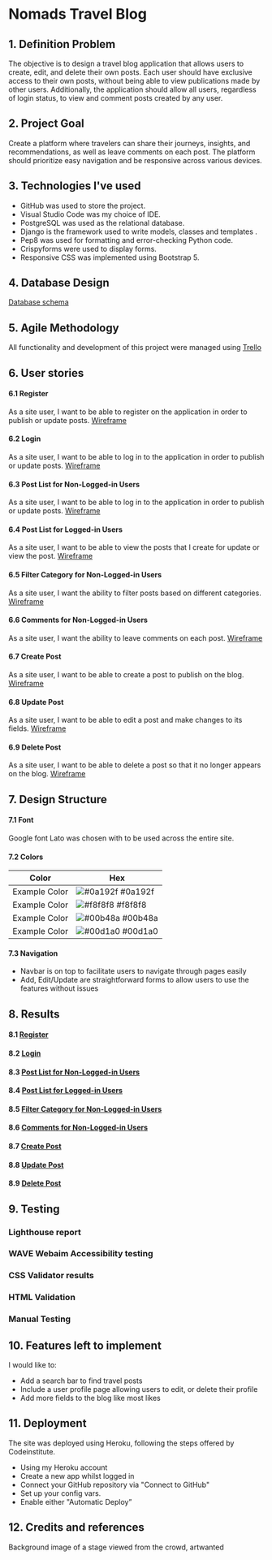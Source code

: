 
# Nomads Travel Blog

## 1. Definition Problem

The objective is to design a travel blog application that allows users to create, edit, and delete their own posts. Each user should have exclusive access to their own posts, without being able to view publications made by other users. Additionally, the application should allow all users, regardless of login status, to view and comment posts created by any user.

## 2. Project Goal
Create a platform where travelers can share their journeys, insights, and recommendations, as well as leave comments on each post. The platform should prioritize easy navigation and be responsive across various devices.

## 3. Technologies I've used
- GitHub was used to store the project.
- Visual Studio Code was my choice of IDE.
- PostgreSQL was used as the relational database.
- Django is the framework used to write models, classes and templates .
- Pep8 was used for formatting and error-checking Python code.
- Crispyforms were used to display forms.
- Responsive CSS was implemented using Bootstrap 5.

## 4. Database Design
[Database schema](https://github.com/julifmontoya/django-blog-temp/blob/master/doc/3_DB_Schema.jpg)

## 5. Agile Methodology
All functionality and development of this project were managed using [Trello](https://github.com/julifmontoya/django-blog-temp/blob/master/doc/3_DB_Schema.jpg)

## 6. User stories

####  6.1 Register
As a site user, I want to be able to register on the application in order to publish or update posts. [Wireframe](https://github.com/julifmontoya/django-blog-temp/blob/master/doc/6_1_Register.png)

####  6.2 Login
As a site user, I want to be able to log in to the application in order to publish or update posts. [Wireframe](https://github.com/julifmontoya/django-blog-temp/blob/master/doc/6_2_Login.png)

####  6.3 Post List for Non-Logged-in Users
As a site user, I want to be able to log in to the application in order to publish or update posts. [Wireframe](https://github.com/julifmontoya/django-blog-temp/blob/master/doc/6_3_Post%20List%20Non-Logged-in.png)

####  6.4 Post List for Logged-in Users
As a site user, I want to be able to view the posts that I create for update or view the post. [Wireframe](https://github.com/julifmontoya/django-blog-temp/blob/master/doc/6_4_FIlter%20Category.png)

####  6.5 Filter Category for Non-Logged-in Users
As a site user, I want the ability to filter posts based on different categories.
[Wireframe](https://github.com/julifmontoya/django-blog-temp/blob/master/doc/6_5_Comments.png)

####  6.6 Comments for Non-Logged-in Users
As a site user, I want the ability to leave comments on each post. [Wireframe](https://github.com/julifmontoya/django-blog-temp/blob/master/doc/6_6_Post%20List%20for%20Logged-in.png)

#### 6.7 Create Post
As a site user, I want to be able to create a post to publish on the blog. [Wireframe](https://github.com/julifmontoya/django-blog-temp/blob/master/doc/6_7_Create%20Post.png)

#### 6.8 Update Post
As a site user, I want to be able to edit a post and make changes to its fields.
[Wireframe](https://github.com/julifmontoya/django-blog-temp/blob/master/doc/6_8_Update.png.png)

#### 6.9 Delete Post
As a site user, I want to be able to delete a post so that it no longer appears on the blog. [Wireframe](https://github.com/julifmontoya/django-blog-temp/blob/master/doc/6_9_Delete%20Confirm.png)

## 7. Design Structure

#### 7.1 Font
Google font Lato was chosen with to be used across the entire site.

#### 7.2 Colors

| Color             | Hex                                                                |
| ----------------- | ------------------------------------------------------------------ |
| Example Color | ![#0a192f](https://via.placeholder.com/10/0a192f?text=+) #0a192f |
| Example Color | ![#f8f8f8](https://via.placeholder.com/10/f8f8f8?text=+) #f8f8f8 |
| Example Color | ![#00b48a](https://via.placeholder.com/10/00b48a?text=+) #00b48a |
| Example Color | ![#00d1a0](https://via.placeholder.com/10/00b48a?text=+) #00d1a0 |

#### 7.3 Navigation
- Navbar is on top to facilitate users to navigate through pages easily
- Add, Edit/Update are straightforward forms to allow users to use the features without issues


## 8. Results

####  8.1 [Register]()

####  8.2 [Login]()

####  8.3 [Post List for Non-Logged-in Users]()

####  8.4 [Post List for Logged-in Users]()

####  8.5 [Filter Category for Non-Logged-in Users]()

####  8.6 [Comments for Non-Logged-in Users]()

#### 8.7 [Create Post]()

#### 8.8 [Update Post]()

#### 8.9 [Delete Post]()

## 9. Testing
### Lighthouse report
### WAVE Webaim Accessibility testing
### CSS Validator results
### HTML Validation
### Manual Testing

## 10. Features left to implement
I would like to: 
-	Add a search bar to find travel posts
-	Include a user profile page allowing users to edit, or delete their profile
-	Add more fields to the blog like most likes

## 11. Deployment
The site was deployed using Heroku, following the steps offered by Codeinstitute.
- Using my Heroku account 
- Create a new app whilst logged in
- Connect your GitHub repository via "Connect to GitHub"
- Set up your config vars.
- Enable either "Automatic Deploy”

## 12. Credits and references
Background image of a stage viewed from the crowd, artwanted
